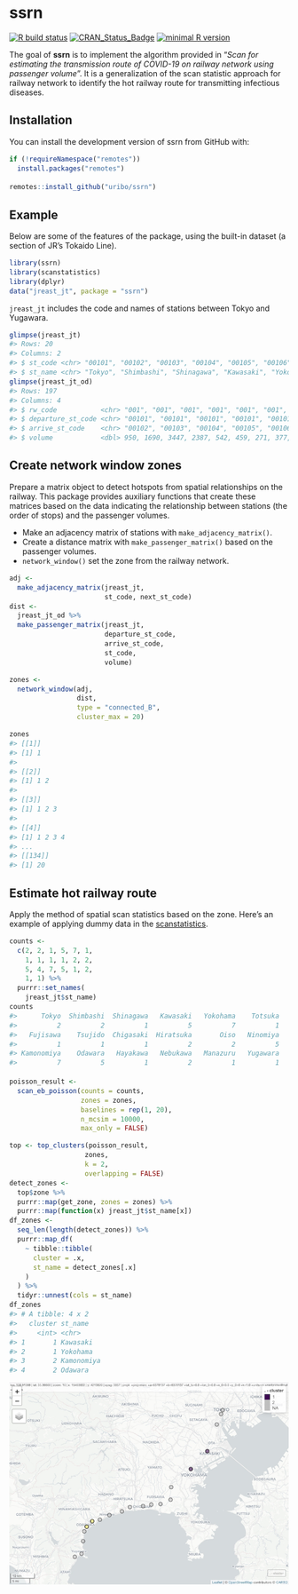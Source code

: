 
<!-- README.md is generated from README.Rmd. Please edit that file -->

# ssrn

<!-- badges: start -->

[![R build
status](https://github.com/uribo/ssrn/workflows/R-CMD-check/badge.svg)](https://github.com/uribo/ssrn/actions)
[![CRAN\_Status\_Badge](http://www.r-pkg.org/badges/version/ssrn)](https://cran.r-project.org/package=ssrn)
[![minimal R
version](https://img.shields.io/badge/R%3E%3D-3.2.0-blue.svg)](https://cran.r-project.org/)
<!-- badges: end -->

The goal of **ssrn** is to implement the algorithm provided in “*Scan
for estimating the transmission route of COVID-19 on railway network
using passenger volume*”. It is a generalization of the scan statistic
approach for railway network to identify the hot railway route for
transmitting infectious diseases.

## Installation

You can install the development version of ssrn from GitHub with:

``` r
if (!requireNamespace("remotes"))
  install.packages("remotes")

remotes::install_github("uribo/ssrn")
```

## Example

Below are some of the features of the package, using the built-in
dataset (a section of JR’s Tokaido Line).

``` r
library(ssrn)
library(scanstatistics)
library(dplyr)
data("jreast_jt", package = "ssrn")
```

`jreast_jt` includes the code and names of stations between Tokyo and
Yugawara.

``` r
glimpse(jreast_jt)
#> Rows: 20
#> Columns: 2
#> $ st_code <chr> "00101", "00102", "00103", "00104", "00105", "00106", "00107"…
#> $ st_name <chr> "Tokyo", "Shimbashi", "Shinagawa", "Kawasaki", "Yokohama", "T…
glimpse(jreast_jt_od)
#> Rows: 197
#> Columns: 4
#> $ rw_code           <chr> "001", "001", "001", "001", "001", "001", "001", "0…
#> $ departure_st_code <chr> "00101", "00101", "00101", "00101", "00101", "00101…
#> $ arrive_st_code    <chr> "00102", "00103", "00104", "00105", "00106", "00107…
#> $ volume            <dbl> 950, 1690, 3447, 2387, 542, 459, 271, 377, 597, 859…
```

## Create network window zones

Prepare a matrix object to detect hotspots from spatial relationships on
the railway. This package provides auxiliary functions that create these
matrices based on the data indicating the relationship between stations
(the order of stops) and the passenger volumes.

  - Make an adjacency matrix of stations with `make_adjacency_matrix()`.
  - Create a distance matrix with `make_passenger_matrix()` based on the
    passenger volumes.
  - `network_window()` set the zone from the railway network.

<!-- end list -->

``` r
adj <- 
  make_adjacency_matrix(jreast_jt,
                        st_code, next_st_code)
dist <- 
  jreast_jt_od %>%
  make_passenger_matrix(jreast_jt,
                        departure_st_code,
                        arrive_st_code,
                        st_code,
                        volume)
```

``` r
zones <- 
  network_window(adj, 
                 dist, 
                 type = "connected_B", 
                 cluster_max = 20)
```

``` r
zones
#> [[1]]
#> [1] 1
#> 
#> [[2]]
#> [1] 1 2
#> 
#> [[3]]
#> [1] 1 2 3
#> 
#> [[4]]
#> [1] 1 2 3 4
#> ...
#> [[134]]
#> [1] 20
```

## Estimate hot railway route

Apply the method of spatial scan statistics based on the zone. Here’s an
example of applying dummy data in the
[scanstatistics](https://cran.r-project.org/package=scanstatistics).

``` r
counts <-
  c(2, 2, 1, 5, 7, 1, 
    1, 1, 1, 1, 2, 2, 
    5, 4, 7, 5, 1, 2, 
    1, 1) %>% 
  purrr::set_names(
    jreast_jt$st_name)
counts
#>      Tokyo  Shimbashi  Shinagawa   Kawasaki   Yokohama    Totsuka      Ofuna 
#>          2          2          1          5          7          1          1 
#>   Fujisawa    Tsujido  Chigasaki  Hiratsuka       Oiso   Ninomiya       Kozu 
#>          1          1          1          2          2          5          4 
#> Kamonomiya    Odawara   Hayakawa   Nebukawa   Manazuru   Yugawara 
#>          7          5          1          2          1          1

poisson_result <-
  scan_eb_poisson(counts = counts,
                  zones = zones,
                  baselines = rep(1, 20),
                  n_mcsim = 10000,
                  max_only = FALSE)
```

``` r
top <- top_clusters(poisson_result,
                   zones,
                   k = 2,
                   overlapping = FALSE)
detect_zones <- 
  top$zone %>%
  purrr::map(get_zone, zones = zones) %>%
  purrr::map(function(x) jreast_jt$st_name[x])
df_zones <-
  seq_len(length(detect_zones)) %>%
  purrr::map_df(
    ~ tibble::tibble(
      cluster = .x,
      st_name = detect_zones[.x]
    )
  ) %>%
  tidyr::unnest(cols = st_name)
df_zones
#> # A tibble: 4 x 2
#>   cluster st_name   
#>     <int> <chr>     
#> 1       1 Kawasaki  
#> 2       1 Yokohama  
#> 3       2 Kamonomiya
#> 4       2 Odawara
```

![](man/figures/README-jtzones-1.png)
